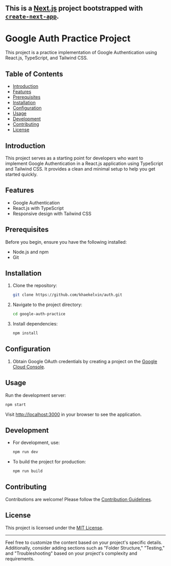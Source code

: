 This is a [Next.js](https://nextjs.org/) project bootstrapped with [`create-next-app`](https://github.com/vercel/next.js/tree/canary/packages/create-next-app).
---

# Google Auth Practice Project

This project is a practice implementation of Google Authentication using React.js, TypeScript, and Tailwind CSS.

## Table of Contents

- [Introduction](#introduction)
- [Features](#features)
- [Prerequisites](#prerequisites)
- [Installation](#installation)
- [Configuration](#configuration)
- [Usage](#usage)
- [Development](#development)
- [Contributing](#contributing)
- [License](#license)

## Introduction

This project serves as a starting point for developers who want to implement Google Authentication in a React.js application using TypeScript and Tailwind CSS. It provides a clean and minimal setup to help you get started quickly.

## Features

- Google Authentication
- React.js with TypeScript
- Responsive design with Tailwind CSS

## Prerequisites

Before you begin, ensure you have the following installed:

- Node.js and npm
- Git

## Installation

1. Clone the repository:

   ```bash
   git clone https://github.com/khaekelvin/auth.git
   ```

2. Navigate to the project directory:

   ```bash
   cd google-auth-practice
   ```

3. Install dependencies:

   ```bash
   npm install
   ```

## Configuration

1. Obtain Google OAuth credentials by creating a project on the [Google Cloud Console](https://console.cloud.google.com/).

## Usage

Run the development server:

```bash
npm start
```

Visit [http://localhost:3000](http://localhost:3000) in your browser to see the application.

## Development

- For development, use:

  ```bash
  npm run dev
  ```

- To build the project for production:

  ```bash
  npm run build
  ```

## Contributing

Contributions are welcome! Please follow the [Contribution Guidelines](CONTRIBUTING.md).

## License

This project is licensed under the [MIT License](LICENSE).

---

Feel free to customize the content based on your project's specific details. Additionally, consider adding sections such as "Folder Structure," "Testing," and "Troubleshooting" based on your project's complexity and requirements.

